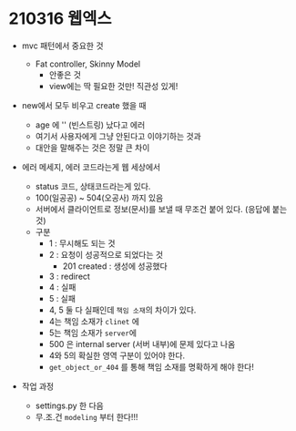 # 210316 웹엑스

* mvc 패턴에서 중요한 것
  * Fat controller, Skinny Model
    * 안좋은 것
    * view에는 딱 필요한 것만! 직관성 있게!
* new에서 모두 비우고 create 했을 때
  * age 에 '' (빈스트링) 났다고 에러
  * 여기서 사용자에게 그냥 안된다고 이야기하는 것과
  * 대안을 말해주는 것은 정말 큰 차이
* 에러 메세지, 에러 코드라는게 웹 세상에서
  * status 코드, 상태코드라는게 있다.
  * 100(일공공) ~ 504(오공사) 까지 있음
  * 서버에서 클라이언트로 정보(문서)를 보낼 때 무조건 붙어 있다. (응답에 붙는 것)
  * 구분
    * 1 : 무시해도 되는 것
    * 2 : 요청이 성공적으로 되었다는 것
      * 201 created : 생성에 성공했다
    * 3 : redirect 
    * 4 : 실패
    * 5 : 실패
    * 4, 5 둘 다 실패인데 `책임 소재`의 차이가 있다.
    * 4는 책임 소재가 `clinet` 에
    * 5는 책임 소재가 `server`에
    * 500 은 internal server (서버 내부)에 문제 있다고 나옴
    * 4와 5의 확실한 영역 구분이 있어야 한다.
    * `get_object_or_404` 를 통해 책임 소재를 명확하게 해야 한다!



* 작업 과정
  * settings.py 한 다음
  * 무.조.건 `modeling` 부터 한다!!!